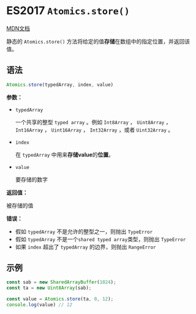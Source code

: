 # ES2017 `Atomics.store()`

[MDN文档](https://developer.mozilla.org/zh-CN/docs/Web/JavaScript/Reference/Global_Objects/Atomics/store)

静态的 `Atomics.store()` 方法将给定的值**存储**在数组中的指定位置，并返回该值。

## 语法

``` javascript
Atomics.store(typedArray, index, value)
```

**参数：**

* `typedArray`

  一个共享的整型 `typed array` 。例如 `Int8Array` ， `Uint8Array` ， `Int16Array` ， `Uint16Array` ， `Int32Array` ，或者 `Uint32Array` 。

* `index`

  在 `typedArray` 中用来**存储value**的**位置**。

* `value`

  要存储的数字

**返回值：**

被存储的值

**错误：**

* 假如 `typedArray` 不是允许的整型之一，则抛出 `TypeError`
* 假如 `typedArray` 不是一个`shared typed array`类型，则抛出 `TypeError`
* 如果 `index` 超出了 `typedArray` 的边界，则抛出 `RangeError`

## 示例

``` javascript
const sab = new SharedArrayBuffer(1024);
const ta = new Uint8Array(sab);

const value = Atomics.store(ta, 0, 12);
console.log(value) // 12
```
